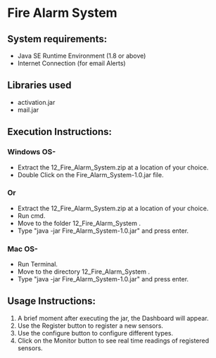 # Fire Alarm System

## System requirements:

- Java SE Runtime Environment (1.8 or above)
- Internet Connection (for email Alerts)

## Libraries used

- activation.jar
- mail.jar

## Execution Instructions:

### Windows OS-

- Extract the 12_Fire_Alarm_System.zip at a location of your choice.
- Double Click on the Fire_Alarm_System-1.0.jar file.

### Or

- Extract the 12_Fire_Alarm_System.zip at a location of your choice.
- Run cmd.
- Move to the folder 12_Fire_Alarm_System .
- Type "java -jar Fire_Alarm_System-1.0.jar" and press enter.

### Mac OS-

- Run Terminal.
- Move to the directory 12_Fire_Alarm_System .
- Type "java -jar Fire_Alarm_System-1.0.jar" and press enter.

## Usage Instructions:

1. A brief moment after executing the jar, the Dashboard will appear.
2. Use the Register button to register a new sensors.
3. Use the configure button to configure different types.
4. Click on the Monitor button to see real time readings of registered sensors.

